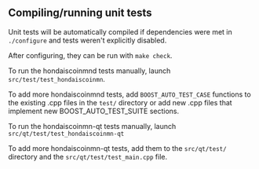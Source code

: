 Compiling/running unit tests
------------------------------------

Unit tests will be automatically compiled if dependencies were met in `./configure`
and tests weren't explicitly disabled.

After configuring, they can be run with `make check`.

To run the hondaiscoinmnd tests manually, launch `src/test/test_hondaiscoinmn`.

To add more hondaiscoinmnd tests, add `BOOST_AUTO_TEST_CASE` functions to the existing
.cpp files in the `test/` directory or add new .cpp files that
implement new BOOST_AUTO_TEST_SUITE sections.

To run the hondaiscoinmn-qt tests manually, launch `src/qt/test/test_hondaiscoinmn-qt`

To add more hondaiscoinmn-qt tests, add them to the `src/qt/test/` directory and
the `src/qt/test/test_main.cpp` file.
